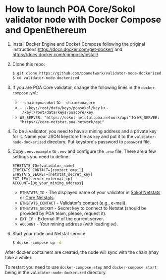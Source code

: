 # How to launch POA Core/Sokol validator node with Docker Compose and OpenEthereum

1. Install Docker Engine and Docker Compose following the original instructions https://docs.docker.com/get-docker/ and https://docs.docker.com/compose/install/

2. Clone this repo:

    ```bash
    $ git clone https://github.com/poanetwork/validator-node-dockerized
    $ cd validator-node-dockerized
    ```

3. If you are POA Core validator, change the following lines in the `docker-compose.yml`:

    - `--chain=poasokol` to `--chain=poacore`
    - `- ./key:/root/data/keys/poasokol/key` to `- ./key:/root/data/keys/poacore/key`
    - `WS_SERVER: "https://sokol-netstat.poa.network/api"` to `WS_SERVER: "https://core-netstat.poa.network/api"`

4. To be a validator, you need to have a mining address and a private key for it. Name your JSON keystore file as `key` and put it to the `validator-node-dockerized` directory. Put keystore's password to `password` file.

5. Copy `.env.example` to `.env` and configure the `.env` file. There are a few settings you need to define:

    ```
    ETHSTATS_ID=[validator_name]
    ETHSTATS_CONTACT=[contact_email]
    ETHSTATS_SECRET=[netstat_secret_key]
    EXT_IP=[server_external_ip]
    ACCOUNT=[0x_your_mining_address]
    ```

    - `ETHSTATS_ID` - The displayed name of your validator in [Sokol Netstats](https://sokol-netstat.poa.network/) or [Core Netstats](https://core-netstat.poa.network/).
    - `ETHSTATS_CONTACT` - Validator's contact (e.g., e-mail).
    - `ETHSTATS_SECRET` - Secret key to connect to Netstat (should be provided by POA team, please, request it).
    - `EXT_IP` - External IP of the current server.
    - `ACCOUNT` - Your mining address (with leading `0x`).

6. Start your node and Netstat service.

    ```bash
    $ docker-compose up -d
    ```

After docker containers are created, the node will sync with the chain (may take a while).

To restart you need to use `docker-compose stop` and `docker-compose start` being in the `validator-node-dockerized` directory.
